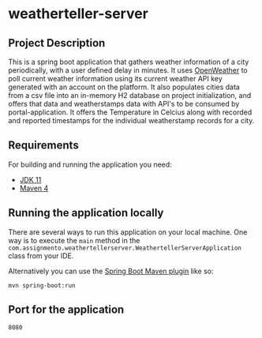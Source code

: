 # weatherteller-server

## Project Description

This is a spring boot application that gathers weather information of a city periodically, with a user defined delay in minutes.
It uses [OpenWeather](https://openweathermap.org/) to poll current weather information using its current weather API key generated with an account on the platform.
It also populates cities data from a csv file into an in-memory H2 database on project initialization, and offers that data and weatherstamps data with API's to be consumed by portal-application.
It offers the Temperature in Celcius along with recorded and reported timestamps for the individual weatherstamp records for a city.
 

## Requirements

For building and running the application you need:

- [JDK 11](https://www.oracle.com/java/technologies/javase/jdk11-archive-downloads.html)
- [Maven 4](https://maven.apache.org)

## Running the application locally

There are several ways to run this application on your local machine. One way is to execute the `main` method in the `com.assignmento.weathertellerserver.WeathertellerServerApplication` class from your IDE.

Alternatively you can use the [Spring Boot Maven plugin](https://docs.spring.io/spring-boot/docs/current/reference/html/build-tool-plugins-maven-plugin.html) like so:

```shell
mvn spring-boot:run
```

## Port for the application

```shell
8080
```
